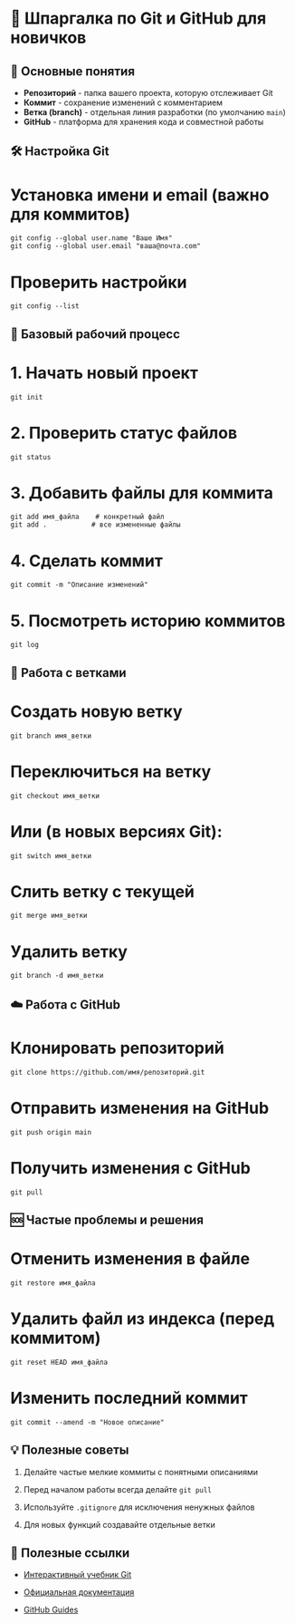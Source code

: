 
# 🚀 Шпаргалкa по Git и GitHub для новичков

## 📌 Основные понятия
- **Репозиторий** - папка вашего проекта, которую отслеживает Git
- **Коммит** - сохранение изменений с комментарием
- **Ветка (branch)** - отдельная линия разработки (по умолчанию `main`)
- **GitHub** - платформа для хранения кода и совместной работы

## 🛠️ Настройка Git

# Установка имени и email (важно для коммитов)
```
git config --global user.name "Ваше Имя"
git config --global user.email "ваша@почта.com"
```

# Проверить настройки
```
git config --list
```

## 🔄 Базовый рабочий процесс

# 1. Начать новый проект
```
git init
```
# 2. Проверить статус файлов
```
git status
```
# 3. Добавить файлы для коммита
```
git add имя_файла    # конкретный файл
git add .           # все измененные файлы
```
# 4. Сделать коммит
```
git commit -m "Описание изменений"
```
# 5. Посмотреть историю коммитов
```
git log
```

## 🌿 Работа с ветками


# Создать новую ветку
```
git branch имя_ветки
```
# Переключиться на ветку
```
git checkout имя_ветки
```
# Или (в новых версиях Git):
```
git switch имя_ветки
```
# Слить ветку с текущей
```
git merge имя_ветки
```
# Удалить ветку
```
git branch -d имя_ветки
```

## ☁️ Работа с GitHub

# Клонировать репозиторий
```
git clone https://github.com/имя/репозиторий.git
```
# Отправить изменения на GitHub
```
git push origin main
```
# Получить изменения с GitHub
```
git pull
```

## 🆘 Частые проблемы и решения



# Отменить изменения в файле
```
git restore имя_файла
```
# Удалить файл из индекса (перед коммитом)
```
git reset HEAD имя_файла
```
# Изменить последний коммит

```
git commit --amend -m "Новое описание"
```

## 💡 Полезные советы

1. Делайте частые мелкие коммиты с понятными описаниями

2. Перед началом работы всегда делайте `git pull`

3. Используйте `.gitignore` для исключения ненужных файлов

4. Для новых функций создавайте отдельные ветки

## 🔗 Полезные ссылки

-  [Интерактивный учебник Git](https://learngitbranching.js.org/)

-  [Официальная документация](https://git-scm.com/doc)

-  [GitHub Guides](https://guides.github.com/)